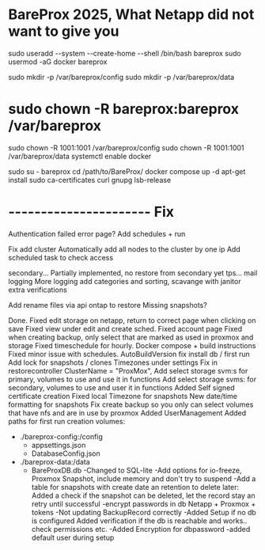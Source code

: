 # BareProx 2025, What Netapp did not want to give you
sudo useradd --system --create-home --shell /bin/bash bareprox
sudo usermod -aG docker bareprox

sudo mkdir -p /var/bareprox/config
sudo mkdir -p /var/bareprox/data
# sudo chown -R bareprox:bareprox /var/bareprox
sudo chown -R 1001:1001 /var/bareprox/config
sudo chown -R 1001:1001 /var/bareprox/data
systemctl enable docker

sudo su - bareprox
cd /path/to/BareProx/
docker compose up -d
apt-get install sudo ca-certificates curl gnupg lsb-release


# ---------------------- Fix

Authentication failed error page?
Add schedules + run

Fix add cluster
	Automatically add all nodes to the cluster by one ip
	Add scheduled task to check access

secondary...
	Partially implemented, no restore from secondary yet
tps...
mail
logging
More logging add categories and sorting, scavange with janitor
extra verifications

Add rename files via api ontap to restore
Missing snapshots?



Done.
Fixed edit storage on netapp, return to correct page when clicking on save
Fixed view under edit and create sched.
Fixed account page
Fixed when creating backup, only select that are marked as used in proxmox and storage
Fixed timeschedule for hourly.
Docker compose + build instructions
Fixed minor issue with schedules.
AutoBuildVersion
fix install db / first run
Add lock for snapshots / clones
Timezones under settings
Fix in restorecontroller ClusterName = "ProxMox",
Add select storage svm:s for primary, volumes to use
	and use it in functions
Add select storage svms: for secondary, volumes to use
	and user it in functions
Added Self signed certificate creation
Fixed local Timezone for snapshots
New date/time formatting for snapshots
Fix create backup so you only can select volumes that have nfs and are in use by proxmox
Added UserManagement
Added paths for first run creation
	volumes:
  - ./bareprox-config:/config
	-	appsettings.json
	-	DatabaseConfig.json
  - ./bareprox-data:/data
	-	BareProxDB.db
-Changed to SQL-lite
-Add options for io-freeze, Proxmox Snapshot, include memory and don't try to suspend
-Add a table for snapshots with create date an retention to delete later:
	Added a check if the snapshot can be deleted, let the record stay an retry until successful
-encrypt passwords in db Netapp + Proxmox + tokens
-Not updating BackupRecord correctly
-Added Setup if no db is configured
	Added verification if the db is reachable and works.. check permissions etc.
-Added Encryption for dbpassword
-added default user during setup
